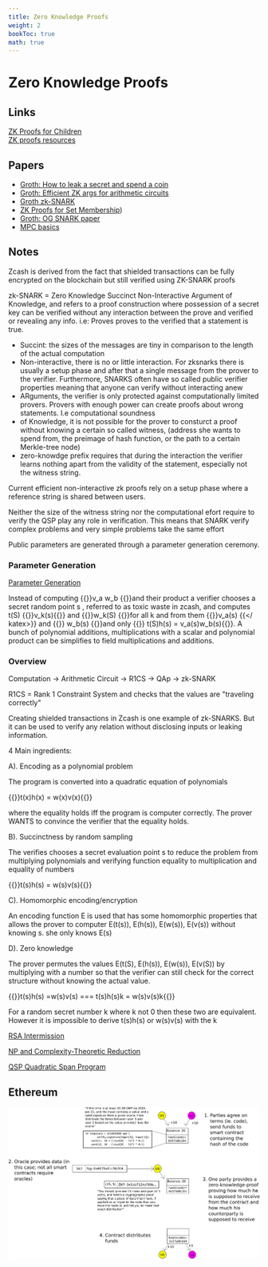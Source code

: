 ```yaml
---
title: Zero Knowledge Proofs
weight: 2
bookToc: true
math: true
---
```


# Zero Knowledge Proofs

## Links
[ZK Proofs for Children](http://pages.cs.wisc.edu/~mkowalcz/628.pdf)  
[ZK proofs resources](https://ethresear.ch/t/zero-knowledge-proofs-starter-pack/4519)

## Papers
- [Groth: How to leak a secret and spend a coin](https://link.springer.com/content/pdf/10.1007/978-3-662-46803-6_9.pdf) 
- [Groth: Efficient ZK args for arithmetic circuits](https://link.springer.com/chapter/10.1007/978-3-662-49896-5_12)   
- [Groth zk-SNARK](https://eprint.iacr.org/2019/641)
- [ZK Proofs for Set Membership](https://zkproof.org/2020/02/27/zkp-set-membership/))
- [Groth: OG SNARK paper](https://eprint.iacr.org/2016/260.pdf)
- [MPC basics](https://eprint.iacr.org/2017/1050)

## Notes
Zcash is derived from the fact that shielded transactions can be fully encrypted on the blockchain but still verified using ZK-SNARK proofs

zk-SNARK = Zero Knowledge Succinct Non-Interactive Argument of Knowledge, and refers to a proof construction where possession of a secret key can be verified without any interaction between the prove and verified or revealing any info. i.e: Proves proves to the verified that a statement is true.

- Succint: the sizes of the messages are tiny in comparison to the length of the actual computation
- Non-interactive, there is no or little interaction. For zksnarks there is usually a setup phase and after that a single message from the prover to the verifier. Furthermore, SNARKS often have so called public verifier properties meaning that anyone can verify without interacting anew
- ARguments, the verifier is only protected against computationally limited provers. Provers with enough power can create proofs about wrong statements. I.e computational soundness
- of Knowledge, it is not possible for the prover to consturct a proof without knowing a certain so called witness, (address she wants to spend from, the preimage of hash function, or the path to a certain Merkle-tree node)
- zero-knowdge prefix requires that during the interaction the verifier learns nothing apart from the validity of the statement, especially not the witness string.

Current efficient non-interactive zk proofs rely on a setup phase where a reference string is shared between users.

Neither the size of the witness string nor the computational efort require to verify the QSP play any role in verification. This means that SNARK verify complex problems and very simple problems take the same effort

Public parameters are generated through a parameter generation ceremony.

### Parameter Generation

[Parameter Generation](parameter_generation/)

Instead of computing {{<katex>}}v_a w_b {{</katex>}}and their product a verifier chooses a secret random point s , referred to as toxic waste in zcash, and computes t(S) {{<katex>}}v_k(s){{</katex>}} and {{<katex>}}w_k(S) {{</katex>}}for all k and from them {{<katex>}}v_a(s) {{</ katex>}} and  {{<katex>}} w_b(s)  {{</katex>}}and only {{<katex>}} t(S)h(s) = v_a(s)w_b(s){{</katex>}}. A bunch of polynomial additions, multiplications with a scalar and polynomial product can be simplifies to field multiplications and additions.

### Overview

Computation → Arithmetic Circuit → R1CS → QAp → zk-SNARK

R1CS = Rank 1 Constraint System and checks that the values are "traveling correctly"

Creating shielded transactions in Zcash is one example of zk-SNARKS. But it can be used to verify any relation without disclosing inputs or leaking information.

4 Main ingredients:

A). Encoding as a polynomial problem

The program is converted into a quadratic equation of polynomials 

{{<katex>}}t(x)h(x) = w(x)v(x){{</katex>}}

where the equality holds iff the program is computer correctly. The prover WANTS to convince the verifier that the equality holds.

B). Succinctness by random sampling

The verifies chooses a secret evaluation point s to reduce the problem from multiplying polynomials and verifying function equality to multiplication and equality of numbers

{{<katex>}}t(s)h(s) = w(s)v(s){{</katex>}}

C). Homomorphic encoding/encryption 

An encoding function E is used that has some homomorphic properties that allows the prover to computer E(t(s)), E(h(s)), E(w(s)), E(v(s)) without knowing s. she only knows E(s)

D). Zero knowledge

The prover permutes the values E(t(S), E(h(s)), E(w(s)), E(v(S)) by multiplying with a number so that the verifier can still check for the correct structure without knowing the actual value.

{{<katex>}}t(s)h(s) =w(s)v(s) === t(s)h(s)k = w(s)v(s)k{{</katex>}}

For a random secret number k where k not 0 then these two are equivalent. However it is impossible to derive t(s)h(s) or w(s)v(s) with the k

[RSA Intermission](http://localhost:1313/docs/zk_proof/rsa_intermission/)

[NP and Complexity-Theoretic Reduction](np/)

[QSP Quadratic Span Program](qsp/)

## Ethereum

![](Untitled.png)

